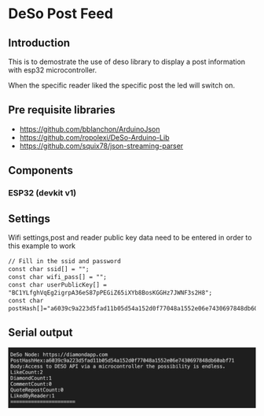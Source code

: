 # DeSo Post Feed

## Introduction
This is to demostrate the use of deso library to display a post information with esp32 microcontroller.
 
When the specific reader liked the specific post the led will switch on.
## Pre requisite libraries
- https://github.com/bblanchon/ArduinoJson
- https://github.com/ropolexi/DeSo-Arduino-Lib
- https://github.com/squix78/json-streaming-parser


## Components
### ESP32 (devkit v1)

## Settings

Wifi settings,post and reader public key data need to be entered in order to this example to work

```
// Fill in the ssid and password
const char ssid[] = "";
const char wifi_pass[] = "";
const char userPublicKey[] = "BC1YLfghVqEg2igrpA36eS87pPEGiZ65iXYb8BosKGGHz7JWNF3s2H8";
const char postHash[]="a6039c9a223d5fad11b05d54a152d0f77048a1552e06e7430697848db60abf71";
```

## Serial output
![Schematic](img/serial_out.png)

